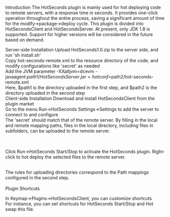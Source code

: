 Introduction
The HotSeconds plugin is mainly used for hot deploying code to remote servers, with a response time in seconds. It provides one-click operation throughout the entire process, saving a significant amount of time for the modify->package->deploy cycle. This plugin is divided into HotSecondsClient and HotSecondsServer.
At present, only JDK 1.8 is supported. Support for higher versions will be considered in the future based on demand.

Server-side Installation
Upload HotSeconds1.0.zip to the server side, and run 'sh install.sh'<br>
Copy hot-seconds-remote.xml to the resource directory of the code, and modify configurations like 'secret' as needed<br>
Add the JVM parameter -XXaltjvm=dcevm -javaagent:$path1/HotSecondsServer.jar=hotconf=$path2/hot-seconds-remote.xml<br>
Here, $path1 is the directory uploaded in the first step, and $path2 is the directory uploaded in the second step<br>
Client-side Installation
Download and install HotSecondsClient from the plugin market<br>
Go to the menu Run->HotSeconds Settings->Settings to add the server to connect to and configure<br>
The 'secret' should match that of the remote server. By filling in the local and remote mapping paths, files in the local directory, including files in subfolders, can be uploaded to the remote server.<br>

<br><br>
Click Run->HotSeconds Start/Stop to activate the HotSeconds plugin. Right-click to hot deploy the selected files to the remote server.<br>

<br>The rules for uploading directories correspond to the Path mappings configured in the second step.<br><br>
Plugin Shortcuts

In Keymap->Plugins->HotSecondsClient, you can customize shortcuts<br>
For instance, you can set shortcuts for HotSeconds Start/Stop and Hot swap this file.
